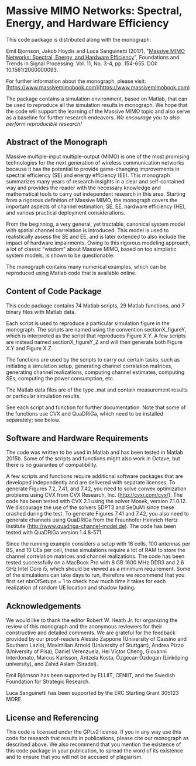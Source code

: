 Massive MIMO Networks: Spectral, Energy, and Hardware Efficiency 
==================

This code package is distributed along with the monograph:

Emil Bjornson, Jakob Hoydis and Luca Sanguinetti (2017), "[Massive MIMO Networks: Spectral, Energy, and Hardware Efficiency](https://www.massivemimobook.com)", Foundations and Trends in Signal Processing: Vol. 11, No. 3-4, pp. 154-655. DOI: 10.1561/2000000093.

For further information about the monograph, please visit: [https://www.massivemimobook.com](https://www.massivemimobook.com)

The package contains a simulation environment, based on Matlab, that can be used to reproduce all the simulation results in monograph. We hope that the code will support the learning of the Massive MIMO topic and also serve as a baseline for further research endeavors. *We encourage you to also perform reproducible research!*


## Abstract of the Monograph

Massive multiple-input multiple-output (MIMO) is one of the most promising technologies for the next generation of wireless communication networks because it has the potential to provide game-changing improvements in spectral efficiency (SE) and energy efficiency (EE). This monograph summarizes many years of research insights in a clear and self-contained way and provides the reader with the necessary knowledge and mathematical tools to carry out independent research in this area. Starting from a rigorous definition of Massive MIMO, the monograph covers the important aspects of channel estimation, SE, EE, hardware efficiency (HE), and various practical deployment considerations.
From the beginning, a very general, yet tractable, canonical system model with spatial channel correlation is introduced. This model is used to realistically assess the SE and EE, and is later extended to also include the impact of hardware impairments. Owing to this rigorous modeling approach, a lot of classic “wisdom” about Massive MIMO, based on too simplistic system models, is shown to be questionable.
The monograph contains many numerical examples, which can be reproduced using Matlab code that is available online.


## Content of Code Package

This code package contains 74 Matlab scripts, 29 Matlab functions, and 7 binary files with Matlab data.

Each script is used to reproduce a particular simulation figure in the monograph. The scripts are named using the convention sectionX_figureY, which is interpreted as the script that reproduces Figure X.Y. A few scripts are instead named sectionX_figureY_Z and will then generate both Figure X.Y and Figure X.Z.

The functions are used by the scripts to carry out certain tasks, such as initiating a simulation setup, generating channel correlation matrices, generating channel realizations, computing channel estimates, computing SEs, computing the power consumption, etc.

The Matlab data files are of the type .mat and contain measurement results or particular simulation results.

See each script and function for further documentation. Note that some of the functions use CVX and QuaDRiGa, which need to be installed separately; see below.


## Software and Hardware Requirements

The code was written to be used in Matlab and has been tested in Matlab 2015b. Some of the scripts and functions might also work in Octave, but there is no guarantee of compatibility.

A few scripts and functions require additional software packages that are developed independently and are delivered with separate licenses. To generate Figures 7.2, 7.41, and 7.42, you need to solve convex optimization problems using CVX from CVX Research, Inc. (http://cvxr.com/cvx/). The code has been tested with CVX 2.1 using the solver Mosek, version 7.1.0.12. We discourage the use of the solvers SDPT3 and SeDuMi since these crashed during the test. To generate Figures 7.41 and 7.42, you also need to generate channels using QuaDRiGa from the Fraunhofer Heinrich Hertz Institute (http://www.quadriga-channel-model.de). The code has been tested with QuaDRiGa version 1.4.8-571.

Since the running example considers a setup with 16 cells, 100 antennas per BS, and 10 UEs per cell, these simulations require a lot of RAM to store the channel correlation matrices and channel realizations. The code has been tested successfully on a MacBook Pro with 8 GB 1600 MHz DDR3 and 2.6 GHz Intel Core i5, which should be viewed as a minimum requirement. Some of the simulations can take days to run, therefore we recommend that you first set nbrOfSetups = 1 to check how much time it takes for each realization of random UE location and shadow fading.


## Acknowledgements

We would like to thank the editor Robert W. Heath Jr. for organizing the review of this monograph and the anonymous reviewers for their constructive and detailed comments. We are grateful for the feedback provided by our proof-readers Alessio Zappone (University of Cassino and Southern Lazio), Maximilian Arnold (University of Stuttgart), Andrea Pizzo (University of Pisa), Daniel Verenzuela, Hei Victor Cheng, Giovanni Interdonato, Marcus Karlsson, Antzela Kosta, Özgecan Özdogan (Linköping university), and Zahid Aslam (Siradel).
Emil Björnson has been supported by ELLIIT, CENIIT, and the Swedish Foundation for Strategic Research.
Luca Sanguinetti has been supported by the ERC Starting Grant 305123 MORE.


## License and Referencing

This code is licensed under the GPLv2 license. If you in any way use this code for research that results in publications, please cite our monograph as described above. We also recommend that you mention the existence of this code package in your publication, to spread the word of its existence and to ensure that you will not be accused of plagiarism. 
